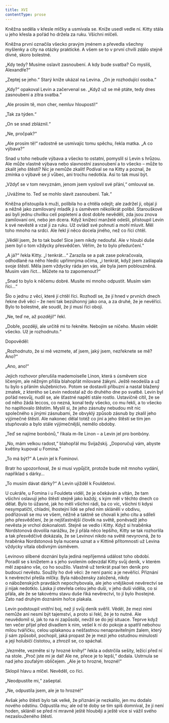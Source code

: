 ```yaml
---
title: XVI
contentType: prose
---
```


Kněžna seděla v křesle mlčky a usmívala se. Kníže usedl vedle ní. Kitty stála u jeho křesla a pořád ho držela za ruku. Všichni mlčeli.

Kněžna první označila všecko pravým jménem a převedla všechny myšlenky a city na otázky praktické. A všem se to v první chvíli zdálo stejně divné, skoro bolestné.

„Kdy tedy? Musíme oslavit zasnoubení. A kdy bude svatba? Co myslíš, Alexandře?“

„Zeptej se jeho.“ Starý kníže ukázal na Levina. „On je rozhodující osoba.“

„Kdy?“ opakoval Levin a začervenal se. „Když už se mě ptáte, tedy dnes zasnoubení a zítra svatba.“

„Ale prosím tě, mon cher, nemluv hlouposti!“

„Tak za týden.“

„On se snad zbláznil.“

„Ne, pročpak?“

„Ale prosím tě!“ radostně se usmívajíc tomu spěchu, řekla matka. „A co výbava?“

Snad u toho nebude výbava a všecko to ostatní, pomyslil si Levin s hrůzou. Ale může vlastně výbava nebo slavnostní zasnoubení a to všecko – může to zkalit jeho štěstí? Nic je nemůže zkalit! Podíval se na Kitty a poznal, že zmínka o výbavě se jí vůbec, ani trochu nedotkla. Asi to tak musí být.

„Vždyť se v tom nevyznám, jenom jsem vyslovil své přání,“ omlouval se.

„Uvážíme to. Teď se mohlo slavit zasnoubení. Tak.“

Kněžna přistoupila k muži, políbila ho a chtěla odejít; ale zadržel ji, objal ji a něžně jako zamilovaný mladík ji s úsměvem několikrát políbil. Starouškové asi byli jednu chvilku celí popletení a dost dobře nevěděli, zda jsou znova zamilovaní oni, nebo jen dcera. Když knížecí manželé odešli, přistoupil Levin k své nevěstě a vzal ji za ruku. Už ovládl své pohnutí a mohl mluvit. Měl toho mnoho na srdci. Ale řekl jí něco docela jiného, než co říci chtěl.

„Věděl jsem, že to tak bude! Sice jsem nikdy nedoufal. Ale v hloubi duše jsem byl o tom vždycky přesvědčen. Věřím, že to bylo předurčení.“

„A já?“ řekla Kitty. „I tenkrát…“ Zarazila se a pak zase pokračovala, odhodlaně na něho hledíc upřímnýma očima, „i tenkrát, když jsem zašlapala svoje štěstí. Měla jsem vždycky ráda jen vás, ale byla jsem poblouzněná. Musím vám říct… Můžete na to zapomenout?“

„Snad to bylo k něčemu dobré. Musíte mi mnoho odpustit. Musím vám říci…“

Šlo o jednu z věcí, které jí chtěl říci. Rozhodl se, že jí hned v prvních dnech řekne dvě věci – že není tak bezúhonný jako ona, a za druhé, že je nevěřící. Bylo to bolestné, ale soudil, že jí musí říci obojí.

„Ne, teď ne, až později!“ řekl.

„Dobře, později, ale určitě mi to řekněte. Nebojím se ničeho. Musím vědět všecko. Už je rozhodnuto.“

Dopověděl:

„Rozhodnuto, že si mě vezmete, ať jsem, jaký jsem, nezřeknete se mě? Ano?“

„Ano, ano!“

Jejich rozhovor přerušila mademoiselle Linon, která s úsměvem sice líčeným, ale něžným přišla blahopřát milované žákyni. Ještě neodešla a už tu bylo s přáním služebnictvo. Potom se dostavili příbuzní a nastal blažený zmatek, z kterého se Levin nedostal až do druhého dne po svatbě. Levin byl pořád nesvůj, nudil se, ale šťastné napětí stále rostlo. Ustavičně cítil, že se od něho žádá leccos, co nezná, konal tedy všecko, co mu řekli, a to všecko ho naplňovalo štěstím. Myslil si, že jeho zásnuby nebudou mít nic společného s jinými zásnubami, že obvyklý způsob zásnub by zkalil jeho výjimečné štěstí. Ale nakonec dělal totéž co jiní a jeho štěstí se tím jen stupňovalo a bylo stále výjimečnější, nemělo obdoby.

„Teď se najíme bonbónů,“ říkala m-lle Linon – a Levin jel pro bonbóny.

„No, mám velkou radost,“ blahopřál mu Svijažskij. „Doporučuji vám, abyste květiny kupoval u Fomina.“

„To má být?“ A Levin jel k Fominovi.

Bratr ho upozorňoval, že si musí vypůjčit, protože bude mít mnoho vydání, například s dárky…

„To musím dávat dárky?“ A Levin ujížděl k Fouldetovi.

U cukráře, u Fomina i u Fouldeta viděl, že je očekáván a vítán, že tam všichni oslavují jeho štěstí stejně jako každý, s kým měl v těchto dnech co dělat. Bylo to úžasné, jak ho měli všichni rádi, ba co víc, všichni ti kdysi nesympatičtí, chladní, lhostejní lidé se před ním skláněli v obdivu, podřizovali se mu ve všem, něžně a taktně se chovali k jeho citu a sdíleli jeho přesvědčení, že je nejšťastnější člověk na světě, poněvadž jeho nevěsta je vrchol dokonalosti. Stejně se vedlo i Kitty. Když si hraběnka Nordstonová dovolila narážku, že jí přála něco lepšího, Kitty se tak rozhorlila a tak přesvědčivě dokázala, že se Levinovi nikdo na světě nevyrovná, že to hraběnka Nordstonová byla nucena uznat a v Kittině přítomnosti už Levina vždycky vítala obdivným úsměvem.

Levinovo slíbené doznání byla jediná nepříjemná událost toho období. Poradil se s knížetem a s jeho svolením odevzdal Kitty svůj deník, v kterém měl zapsáno vše, co ho soužilo. Vlastně už tenkrát psal ten deník pro budoucí nevěstu. Soužily ho dvě věci: že není panic a je nevěřící. Přiznání k nevěrectví přešla mlčky. Byla nábožensky založená, nikdy o náboženských pravdách nepochybovala, ale jeho vnějškové nevěrectví se jí nijak nedotklo. Láska jí otevřela celou jeho duši, v jeho duši viděla, co si přála, ale že se takovému stavu duše říká nevěrectví, to jí bylo lhostejné. Zato nad druhým doznáním hořce plakala.

Levin podstoupil vnitřní boj, než jí svůj deník svěřil. Věděl, že mezi nimi nemůže ani nesmí být tajemství, a proto si řekl, že je to nutné. Ale neuvědomil si, jak to na ni zapůsobí, nevžil se do její situace. Teprve když ten večer přijel před divadlem k nim, vešel k ní do pokoje a spatřil nebohou milou tvářičku, celou uplakanou a nešťastnou nenapravitelným žalem, který jí sám způsobil, pochopil, jaká propast že je mezi jeho ostudnou minulostí a její holubičí čistotou, a zhrozil se, co spáchal.

„Vezměte, vezměte si ty hrozné knihy!“ řekla a odstrčila sešity, ležící před ní na stole. „Proč jste mi je dal! Ale ne, přece je to lepší,“ dodala. Ustrnula se nad jeho zoufalým obličejem. „Ale je to hrozné, hrozné!“

Sklopil hlavu a mlčel. Nevěděl, co říci.

„Neodpustíte mi,“ zašeptal.

„Ne, odpustila jsem, ale je to hrozné!“

Avšak jeho štěstí bylo tak velké, že přiznání je nezkalilo, jen mu dodalo nového odstínu. Odpustila mu; ale od té doby se tím spíš domníval, že jí není hoden, skláněl se před ní mravně ještě hlouběji a ještě více si vážil svého nezaslouženého štěstí.
